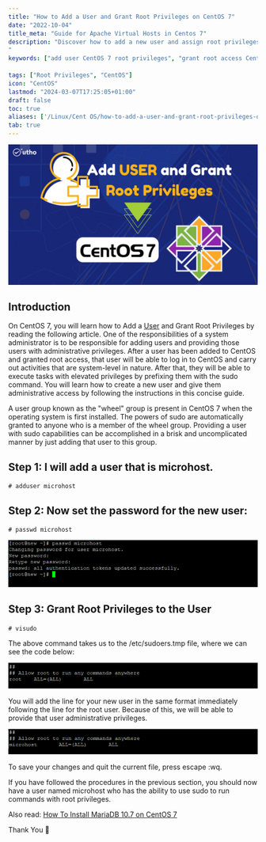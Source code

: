 ```yaml
---
title: "How to Add a User and Grant Root Privileges on CentOS 7"
date: "2022-10-04"
title_meta: "Guide for Apache Virtual Hosts in Centos 7"
description: "Discover how to add a new user and assign root privileges on CentOS 7. This tutorial provides step-by-step instructions to create a user account, grant sudo privileges, and manage user permissions effectively on CentOS 7, enhancing server security and administrative control.
"
keywords: ["add user CentOS 7 root privileges", "grant root access CentOS 7 user", "create user CentOS 7 sudo", "CentOS 7 add admin user", "add user with sudo access CentOS 7", "CentOS 7 create user root permissions", "CentOS 7 add user to sudoers", "CentOS 7 user management"]

tags: ["Root Privileges", "CentOS"]
icon: "CentOS"
lastmod: "2024-03-07T17:25:05+01:00"
draft: false
toc: true
aliases: ['/Linux/Cent OS/how-to-add-a-user-and-grant-root-privileges-on-centos-7/']
tab: true
---
```


![How to Add a User and Grant Root Privileges on CentOS 7](images/How-to-Add-a-User-and-Grant-Root-Privileges-on-CentOS-7_utho.jpg)

## Introduction

On CentOS 7, you will learn how to Add a [User](https://en.wikipedia.org/wiki/User) and Grant Root Privileges by reading the following article. One of the responsibilities of a system administrator is to be responsible for adding users and providing those users with administrative privileges. After a user has been added to CentOS and granted root access, that user will be able to log in to CentOS and carry out activities that are system-level in nature. After that, they will be able to execute tasks with elevated privileges by prefixing them with the sudo command. You will learn how to create a new user and give them administrative access by following the instructions in this concise guide.

A user group known as the "wheel" group is present in CentOS 7 when the operating system is first installed. The powers of sudo are automatically granted to anyone who is a member of the wheel group. Providing a user with sudo capabilities can be accomplished in a brisk and uncomplicated manner by just adding that user to this group.

## Step 1: I will add a user that is microhost.

```
# adduser microhost
```

## Step 2: Now set the password for the new user:

```
# passwd microhost
```

![Add a User and Grant Root Privileges on CentOS 7](images/image-238.png)

## Step 3: Grant Root Privileges to the User

```
# visudo
```

The above command takes us to the /etc/sudoers.tmp file, where we can see the code below:

![Grant Root Privileges](images/image-239.png)

You will add the line for your new user in the same format immediately following the line for the root user. Because of this, we will be able to provide that user administrative privileges.

![Grant Root Privileges](images/image-240.png)

To save your changes and quit the current file, press escape :wq.

If you have followed the procedures in the previous section, you should now have a user named microhost who has the ability to use sudo to run commands with root privileges.

Also read: [How To Install MariaDB 10.7 on CentOS 7](https://utho.com/docs/tutorial/how-to-install-mariadb-10-7-on-centos-7/)

Thank You 🙂
